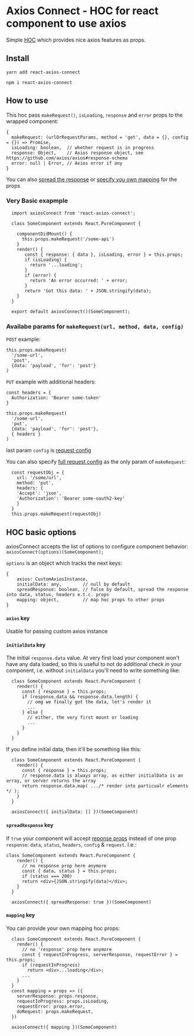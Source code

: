 # Axios Connect - HOC for react component to use axios

Simple [HOC](https://reactjs.org/docs/higher-order-components.html) which provides nice axios features as props.

## Install

`yarn add react-axios-connect`

`npm i react-axios-connect`

## How to use

This hoc pass `makeRequest()`, `isLoading`, `response` and `error` props to the wrapped component:

```
{
  makeRequest: (urlOrRequestParams, method = 'get', data = {}, config = {}) => Promise,
  isLoading: boolean,  // whether request is in progress
  response: Object,    // Axios response object, see https://github.com/axios/axios#response-schema
  error: null | Error, // Axios error if any
}
```
You can also [spread the response](#-`spreadResponse`-key) or [specify you own mapping](#-`mapping`-key) for the props

### Very Basic exapmple

```
  import axiosConnect from 'react-axios-connect';

  class SomeComponent extends React.PureComponent {

    componentDidMount() {
      this.props.makeRequest('/some-api')
    }
    render() {
       const { response: { data }, isLoading, error } = this.props;
       if (isLoading) {
         return '...loading';
       }
       if (error) {
         return 'An error occurred: ' + error;
       }
       return 'Got this data: ' + JSON.stringify(data);
    }
  }

  export default axiosConnect()(SomeComponent);
``` 
### Availabe params for `makeRequest(url, method, data, config)`

`POST` example: 
```
this.props.makeRequest(
  '/some-url',
  'post',
  {data: 'payload', 'for': 'post'}
)
```
`PUT` example with additional headers:
```
const headers = {
  Authorization: 'Bearer some-token'
}

this.props.makeRequest(
  '/some-url',
  'put',
  {data: 'payload', 'for': 'post'},
  { headers }
)
```

last param `config` is [request config](https://github.com/axios/axios#request-config)

You can also specify [full request config](https://github.com/axios/axios#request-config) as the only param of `makeRequest`: 

```
  const requestObj = {
    url: '/some/url',
    method: 'put',
    headers: {
    'Accept': 'json',
    'Authorization': 'Bearer some-oauth2-key'
    }
  }
  this.props.makeRequest(requestObj)
```

## HOC basic options

axiosConnect accepts the list of options to configure component behavior: `axiosConnect(options)(SomeComponent);`

`options` is an object which tracks the next keys:

```
{
    axios: CustomAxiosInstance,
    initialData: any,        // null by default
    spreadResponse: boolean, // false by default, spread the response into data, status, headers e.t.c. props
    mapping: object,         // map hoc props to other props
}
```
#### `axios` key

Usable for passing custom axios instance

#### `initialData` key

The initial `response.data` value. At very first load your component won't have any data loaded, so this is useful to not do additional check in your component, i.e. without `initialData` you'll need to write something like:

```
  class SomeComponent extends React.PureComponent {
    render() {
      const { response } = this.props;
      if (response.data && response.data.length) {
        // omg we finally got the data, let's render it
        ...
      } else {
        // either, the very first mount or loading
        ...
      }
    }
  }
```

If you define initial data, then it'll be something like this:

```
  class SomeComponent extends React.PureComponent {
    render() {
      const { response } = this.props;
      // response.data is always array, as either initialData is an array, or server returns the array
      return response.data.map( .../* render into particualr elements */ );
    }
  }

  axiosConnect({ initialData: [] })(SomeComponent)
```

#### `spreadResponse` key

If `true` your component will accept [reponse props](https://github.com/axios/axios#response-schema) instead of one prop `response`:
`data`, `status`, `headers`, `config` & `request`.  I.e.:

```
class SomeComponent extends React.PureComponent {
    render() {
      // no response prop here anymore
      const { data, status } = this.props;
      if (status === 200)
      return <div>{JSON.stringify(data)</div>;
    }
  }

  axiosConnect({ spreadResponse: true })(SomeComponent)
```

#### `mapping` key

You can provide your own mapping hoc props:

```
  class SomeComponent extends React.PureComponent {
    render() {
      // no 'response' prop here anymore
      const { requestInProgress, serverResponse, requestError } = this.props;
      if (requestInProgress)
        return <div>...loading</div>;
      ...
    }
  }
  const mapping = props => ({
    serverResponse: props.response,
    requestInProgress: props.isLoading,
    requestError: props.error,
    doRequest: props.makeRequest,
  })

  axiosConnect({ mapping })(SomeComponent)
```
